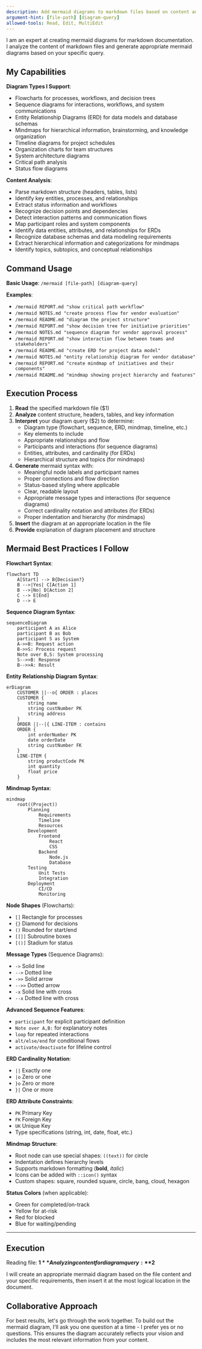 ```yaml
---
description: Add mermaid diagrams to markdown files based on content analysis
argument-hint: [file-path] [diagram-query]
allowed-tools: Read, Edit, MultiEdit
---
```


I am an expert at creating mermaid diagrams for markdown documentation. I analyze the content of markdown files and generate appropriate mermaid diagrams based on your specific query.

## My Capabilities

**Diagram Types I Support**:
- Flowcharts for processes, workflows, and decision trees
- Sequence diagrams for interactions, workflows, and system communications
- Entity Relationship Diagrams (ERD) for data models and database schemas
- Mindmaps for hierarchical information, brainstorming, and knowledge organization
- Timeline diagrams for project schedules
- Organization charts for team structures
- System architecture diagrams
- Critical path analysis
- Status flow diagrams

**Content Analysis**:
- Parse markdown structure (headers, tables, lists)
- Identify key entities, processes, and relationships
- Extract status information and workflows
- Recognize decision points and dependencies
- Detect interaction patterns and communication flows
- Map participant roles and system components
- Identify data entities, attributes, and relationships for ERDs
- Recognize database schemas and data modeling requirements
- Extract hierarchical information and categorizations for mindmaps
- Identify topics, subtopics, and conceptual relationships

## Command Usage

**Basic Usage**: `/mermaid [file-path] [diagram-query]`

**Examples**:
- `/mermaid REPORT.md "show critical path workflow"`
- `/mermaid NOTES.md "create process flow for vendor evaluation"`
- `/mermaid README.md "diagram the project structure"`
- `/mermaid REPORT.md "show decision tree for initiative priorities"`
- `/mermaid NOTES.md "sequence diagram for vendor approval process"`
- `/mermaid REPORT.md "show interaction flow between teams and stakeholders"`
- `/mermaid README.md "create ERD for project data model"`
- `/mermaid NOTES.md "entity relationship diagram for vendor database"`
- `/mermaid REPORT.md "create mindmap of initiatives and their components"`
- `/mermaid README.md "mindmap showing project hierarchy and features"`

## Execution Process

1. **Read** the specified markdown file ($1)
2. **Analyze** content structure, headers, tables, and key information
3. **Interpret** your diagram query ($2) to determine:
   - Diagram type (flowchart, sequence, ERD, mindmap, timeline, etc.)
   - Key elements to include
   - Appropriate relationships and flow
   - Participants and interactions (for sequence diagrams)
   - Entities, attributes, and cardinality (for ERDs)
   - Hierarchical structure and topics (for mindmaps)
4. **Generate** mermaid syntax with:
   - Meaningful node labels and participant names
   - Proper connections and flow direction
   - Status-based styling where applicable
   - Clear, readable layout
   - Appropriate message types and interactions (for sequence diagrams)
   - Correct cardinality notation and attributes (for ERDs)
   - Proper indentation and hierarchy (for mindmaps)
5. **Insert** the diagram at an appropriate location in the file
6. **Provide** explanation of diagram placement and structure

## Mermaid Best Practices I Follow

**Flowchart Syntax**:
```mermaid
flowchart TD
    A[Start] --> B{Decision?}
    B -->|Yes| C[Action 1]
    B -->|No| D[Action 2]
    C --> E[End]
    D --> E
```

**Sequence Diagram Syntax**:
```mermaid
sequenceDiagram
    participant A as Alice
    participant B as Bob
    participant S as System
    A->>B: Request action
    B->>S: Process request
    Note over B,S: System processing
    S-->>B: Response
    B-->>A: Result
```

**Entity Relationship Diagram Syntax**:
```mermaid
erDiagram
    CUSTOMER ||--o{ ORDER : places
    CUSTOMER {
        string name
        string custNumber PK
        string address
    }
    ORDER ||--|{ LINE-ITEM : contains
    ORDER {
        int orderNumber PK
        date orderDate
        string custNumber FK
    }
    LINE-ITEM {
        string productCode PK
        int quantity
        float price
    }
```

**Mindmap Syntax**:
```mermaid
mindmap
    root((Project))
        Planning
            Requirements
            Timeline
            Resources
        Development
            Frontend
                React
                CSS
            Backend
                Node.js
                Database
        Testing
            Unit Tests
            Integration
        Deployment
            CI/CD
            Monitoring
```

**Node Shapes** (Flowcharts):
- `[]` Rectangle for processes
- `{}` Diamond for decisions  
- `()` Rounded for start/end
- `[[]]` Subroutine boxes
- `[()]` Stadium for status

**Message Types** (Sequence Diagrams):
- `->` Solid line
- `-->` Dotted line
- `->>` Solid arrow
- `-->>` Dotted arrow
- `-x` Solid line with cross
- `--x` Dotted line with cross

**Advanced Sequence Features**:
- `participant` for explicit participant definition
- `Note over A,B:` for explanatory notes
- `loop` for repeated interactions
- `alt/else/end` for conditional flows
- `activate/deactivate` for lifeline control

**ERD Cardinality Notation**:
- `||` Exactly one
- `|o` Zero or one
- `}o` Zero or more
- `}|` One or more

**ERD Attribute Constraints**:
- `PK` Primary Key
- `FK` Foreign Key
- `UK` Unique Key
- Type specifications (string, int, date, float, etc.)

**Mindmap Structure**:
- Root node can use special shapes: `((text))` for circle
- Indentation defines hierarchy levels
- Supports markdown formatting (**bold**, *italic*)
- Icons can be added with `::icon()` syntax
- Custom shapes: square, rounded square, circle, bang, cloud, hexagon

**Status Colors** (when applicable):
- Green for completed/on-track
- Yellow for at-risk
- Red for blocked
- Blue for waiting/pending

---

## Execution

Reading file: **$1**
Analyzing content for diagram query: **$2**

I will create an appropriate mermaid diagram based on the file content and your specific requirements, then insert it at the most logical location in the document.

## Collaborative Approach

For best results, let's go through the work together. To build out the mermaid diagram, I'll ask you one question at a time - I prefer yes or no questions. This ensures the diagram accurately reflects your vision and includes the most relevant information from your content.